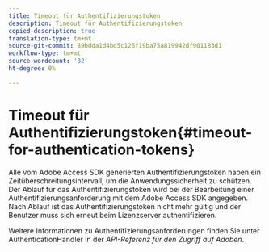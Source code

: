 ```yaml
---
title: Timeout für Authentifizierungstoken
description: Timeout für Authentifizierungstoken
copied-description: true
translation-type: tm+mt
source-git-commit: 89bdda1d4bd5c126f19ba75a819942df901183d1
workflow-type: tm+mt
source-wordcount: '82'
ht-degree: 0%

---
```



# Timeout für Authentifizierungstoken{#timeout-for-authentication-tokens}

Alle vom Adobe Access SDK generierten Authentifizierungstoken haben ein Zeitüberschreitungsintervall, um die Anwendungssicherheit zu schützen. Der Ablauf für das Authentifizierungstoken wird bei der Bearbeitung einer Authentifizierungsanforderung mit dem Adobe Access SDK angegeben. Nach Ablauf ist das Authentifizierungstoken nicht mehr gültig und der Benutzer muss sich erneut beim Lizenzserver authentifizieren.

Weitere Informationen zu Authentifizierungsanforderungen finden Sie unter AuthenticationHandler in der *API-Referenz für den Zugriff auf Adoben*.
